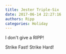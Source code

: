 ```yaml
---
title: Jester Triple-Six
date: 2017-06-14 22:27:16
authors: Ripp
categories: Holiday
---
```


 I don't give a RIPP!

Strike Fast! Strike Hard!